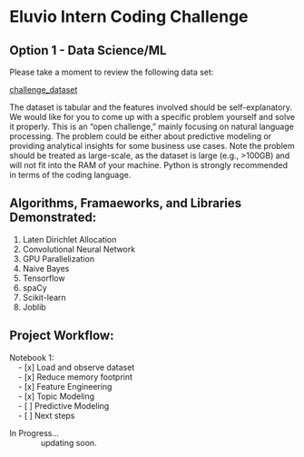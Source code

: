 Eluvio Intern Coding Challenge
==============================

Option 1 - Data Science/ML
--------------------------

Please take a moment to review the following data set:

[challenge_dataset](https://drive.google.com/file/d/15X00ZWBjla7qGOIW33j8865QdF89IyAk/view?usp=sharing)

The dataset is tabular and the features involved should be self-explanatory. We would like for you to come up with a specific problem yourself and solve it properly. This is an “open challenge,” mainly focusing on natural language processing. The problem could be either about predictive modeling or providing analytical insights for some business use cases. Note the problem should be treated as large-scale, as the dataset is large (e.g., >100GB) and will not fit into the RAM of your machine. Python is strongly recommended in terms of the coding language.

Algorithms, Framaeworks, and Libraries Demonstrated:
----------------------------------------------------

1. Laten Dirichlet Allocation
2. Convolutional Neural Network
3. GPU Parallelization
4. Naive Bayes
5. Tensorflow
6. spaCy
7. Scikit-learn
8. Joblib

Project Workflow:
-----------------

Notebook 1:  
&nbsp;&nbsp;&nbsp;&nbsp;- [x] Load and observe dataset  
&nbsp;&nbsp;&nbsp;&nbsp;- [x] Reduce memory footprint  
&nbsp;&nbsp;&nbsp;&nbsp;- [x] Feature Engineering  
&nbsp;&nbsp;&nbsp;&nbsp;- [x] Topic Modeling  
&nbsp;&nbsp;&nbsp;&nbsp;- [ ] Predictive Modeling  
&nbsp;&nbsp;&nbsp;&nbsp;- [ ] Next steps

In Progress...  
&nbsp;&nbsp;&nbsp;&nbsp;&nbsp;&nbsp;&nbsp;&nbsp;&nbsp;&nbsp;&nbsp;&nbsp;&nbsp;&nbsp;updating soon.
